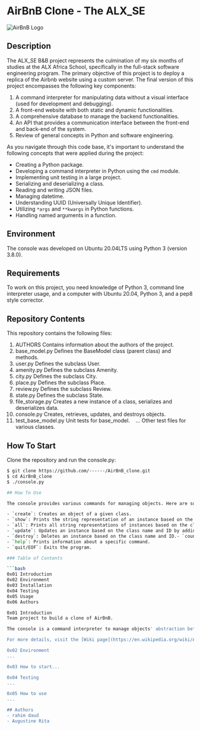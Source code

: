 # AirBnB Clone - The ALX_SE

![AirBnB Logo](https://s3.amazonaws.com/alx-intranet.hbtn.io/uploads/medias/2018/6/65f4a1dd9c51265f49d0.png?X-Amz-Algorithm=AWS4-HMAC-SHA256&X-Amz-Credential=AKIARDDGGGOUSBVO6H7D%2F20231205%2Fus-east-1%2Fs3%2Faws4_request&X-Amz-Date=20231205T095131Z&X-Amz-Expires=86400&X-Amz-SignedHeaders=host&X-Amz-Signature=68ae9d23cd1c2e0ea440202e4499ebb4e96deb64e151c5e0b31e5a2bdafa91cb)


## Description

The ALX_SE B&B project represents the culmination of my six months of studies at the ALX Africa School, specifically in the full-stack software engineering program. The primary objective of this project is to deploy a replica of the Airbnb website using a custom server. The final version of this project encompasses the following key components:

1. A command interpreter for manipulating data without a visual interface (used for development and debugging).
2. A front-end website with both static and dynamic functionalities.
3. A comprehensive database to manage the backend functionalities.
4. An API that provides a communication interface between the front-end and back-end of the system.
5. Review of general concepts in Python and software engineering.

As you navigate through this code base, it's important to understand the following concepts that were applied during the project:

- Creating a Python package.
- Developing a command interpreter in Python using the `cmd` module.
- Implementing unit testing in a large project.
- Serializing and deserializing a class.
- Reading and writing JSON files.
- Managing datetime.
- Understanding UUID (Universally Unique Identifier).
- Utilizing `*args` and `**kwargs` in Python functions.
- Handling named arguments in a function.

## Environment

The console was developed on Ubuntu 20.04LTS using Python 3 (version 3.8.0).

## Requirements

To work on this project, you need knowledge of Python 3, command line interpreter usage, and a computer with Ubuntu 20.04, Python 3, and a pep8 style corrector.

## Repository Contents

This repository contains the following files:

1. AUTHORS Contains information about the authors of the project.
2. base_model.py Defines the BaseModel class (parent class) and methods.
3. user.py Defines the subclass User.
4. amenity.py Defines the subclass Amenity.
5. city.py Defines the subclass City.
6. place.py Defines the subclass Place.
7. review.py Defines the subclass Review.
8. state.py Defines the subclass State.
9. file_storage.py Creates a new instance of a class, serializes and deserializes data.
10. console.py Creates, retrieves, updates, and destroys objects.
11. test_base_model.py Unit tests for base_model.
   ... Other test files for various classes.

## How To Start

Clone the repository and run the console.py:

```bash
$ git clone https://github.com/------/AirBnB_clone.git
$ cd AirBnB_clone
$ ./console.py

## How To Use

The console provides various commands for managing objects. Here are some of the key commands:

- `create`: Creates an object of a given class.
- `show`: Prints the string representation of an instance based on the class name and ID.
- `all`: Prints all string representations of instances based on the class name.
- `update`: Updates an instance based on the class name and ID by adding or updating attributes.
- `destroy`: Deletes an instance based on the class name and ID.- `count`: Retrieves the number of instances of a class.
- `help`: Prints information about a specific command.
- `quit/EOF`: Exits the program.

### Table of Contents

```bash
0x01 Introduction
0x02 Environment
0x03 Installation
0x04 Testing
0x05 Usage
0x06 Authors

0x01 Introduction
Team project to build a clone of AirBnB.

The console is a command interpreter to manage objects' abstraction between objects and how they are stored.

For more details, visit the [Wiki page](https://en.wikipedia.org/wiki/Airbnb).

0x02 Environment
...

0x03 How to start...

0x04 Testing
...

0x05 How to use
...

## Authors
- rahim daud
- Augustine Rita
